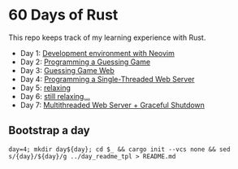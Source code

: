 # 60 Days of Rust

This repo keeps track of my learning experience with Rust.

- Day 1: [Development environment with Neovim](./day1/)
- Day 2: [Programming a Guessing Game](./day2/)
- Day 3: [Guessing Game Web](./day3/)
- Day 4: [Programming a Single-Threaded Web Server](./day4/)
- Day 5: [relaxing](./day5/)
- Day 6: [still relaxing...](./day6/)
- Day 7: [Multithreaded Web Server + Graceful Shutdown](./day7/)

## Bootstrap a day

```shell
day=4; mkdir day${day}; cd $_ && cargo init --vcs none && sed s/{day}/${day}/g ../day_readme_tpl > README.md
```


